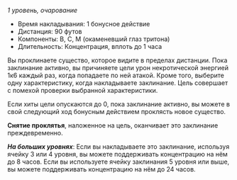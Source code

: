 *1 уровень, очарование*

- Время накладывания: 1 бонусное действие
- Дистанция: 90 футов
- Компоненты: В, С, М (окаменевший глаз тритона)
- Длительность: Концентрация, вплоть до 1 часа

Вы проклинаете существо, которое видите в пределах дистанции. Пока заклинание активно, вы причиняете цели урон некротической энергией 1к6 каждый раз, когда попадаете по ней атакой. Кроме того, выберите одну характеристику, когда накладываете заклинание. Цель совершает с помехой проверки выбранной характеристики. 

Если хиты цели опускаются до 0, пока заклинание активно, вы можете в свой следующий ход бонусным действием проклясть новое существо.

**Снятие проклятья**, наложенное на цель, оканчивает это заклинание преждевременно.

***На больших уровнях***: Если вы накладываете это заклинание, используя ячейку 3 или 4 уровня, вы можете поддерживать концентрацию на нём до 8 часов. Если вы используете ячейку заклинания 5 уровня или выше, вы можете поддерживать концентрацию на нём до 24 часов.
